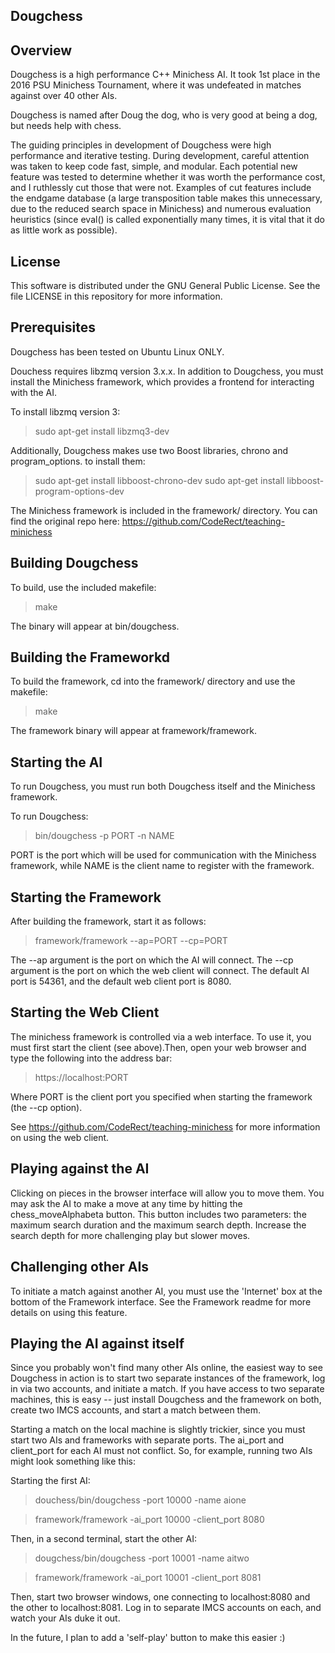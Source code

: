## Dougchess

## Overview
Dougchess is a high performance C++ Minichess AI. It took 1st place in the 2016 PSU Minichess Tournament,
where it was undefeated in matches against over 40 other AIs.

Dougchess is named after Doug the dog, who is very good at being a dog, but needs help with chess.

The guiding principles in development of Dougchess were high performance and iterative testing.
During development, careful attention was taken to keep code fast, simple, and modular.
Each potential new feature was tested to determine whether it was worth the performance cost, and I ruthlessly cut those that were not.
Examples of cut features include the endgame database (a large transposition table makes this unnecessary, due
to the reduced search space in Minichess) and numerous evaluation heuristics (since eval() is called
exponentially many times, it is vital that it do as little work as possible).

## License
This software is distributed under the GNU General Public License. See the file LICENSE in this repository for more information. 

## Prerequisites
Dougchess has been tested on Ubuntu Linux ONLY.

Douchess requires libzmq version 3.x.x. In addition to Dougchess, you must
install the Minichess framework, which provides a frontend for interacting
with the AI.

To install libzmq version 3:

> sudo apt-get install libzmq3-dev

Additionally, Dougchess makes use two Boost libraries, chrono and program_options. to install them: 

> sudo apt-get install libboost-chrono-dev
> sudo apt-get install libboost-program-options-dev

The Minichess framework is included in the framework/ directory. You can find the original repo here: https://github.com/CodeRect/teaching-minichess

## Building Dougchess
To build, use the included makefile:

> make

The binary will appear at bin/dougchess.

## Building the Frameworkd

To build the framework, cd into the framework/ directory and use the makefile:

> make

The framework binary will appear at framework/framework.

## Starting the AI
To run Dougchess, you must run both Dougchess itself and the Minichess framework.

To run Dougchess: 
> bin/dougchess -p PORT -n NAME

PORT is the port which will be used for communication with
the Minichess framework, while NAME is the client name to register
with the framework.

## Starting the Framework

After building the framework, start it as follows:

> framework/framework --ap=PORT --cp=PORT

The --ap argument is the port on which the AI will connect. The --cp argument is the port on which the web client will connect. The default AI port is 54361, and the default web client port is 8080.

## Starting the Web Client

The minichess framework is controlled via a web interface. To use it, you must first start the client (see above).Then, open your web browser and type the following into the address bar:

> https://localhost:PORT

Where PORT is the client port you specified when starting the framework (the --cp option).

See https://github.com/CodeRect/teaching-minichess for more information on using the web client.

## Playing against the AI
Clicking on pieces in the browser interface will allow you to move them. You may ask the AI
to make a move at any time by hitting the chess_moveAlphabeta button. This button includes two
parameters: the maximum search duration and the maximum search depth. Increase the search depth
for more challenging play but slower moves.

## Challenging other AIs
To initiate a match against another AI, you must use the 'Internet' box at the bottom of the Framework
interface. See the Framework readme for more details on using this feature.

## Playing the AI against itself
Since you probably won't find many other AIs online, the easiest way to see Dougchess
in action is to start two separate instances of the framework, log in via two accounts, and initiate a match.
If you have access to two separate machines, this is easy -- just install Dougchess and the framework on
both, create two IMCS accounts, and start a match between them.

Starting a match on the local machine is slightly trickier, since you must start two AIs and frameworks
with separate ports. The ai_port and client_port for each AI must not conflict. So, for example, running
two AIs might look something like this:

Starting the first AI:
> douchess/bin/dougchess -port 10000 -name aione

> framework/framework -ai_port 10000 -client_port 8080

Then, in a second terminal, start the other AI: 
> dougchess/bin/dougchess -port 10001 -name aitwo

> framework/framework -ai_port 10001 -client_port 8081

Then, start two browser windows, one connecting to localhost:8080 and the other to localhost:8081.
Log in to separate IMCS accounts on each, and watch your AIs duke it out.

In the future, I plan to add a 'self-play' button to make this easier :)
